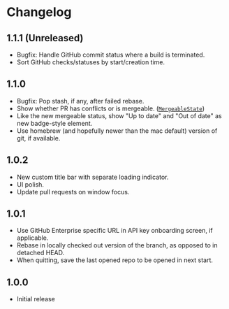 # Changelog

## 1.1.1 (Unreleased)

- Bugfix: Handle GitHub commit status where a build is terminated.
- Sort GitHub checks/statuses by start/creation time.

## 1.1.0

- Bugfix: Pop stash, if any, after failed rebase.
- Show whether PR has conflicts or is mergeable.
  ([`MergeableState`](https://docs.github.com/en/graphql/reference/enums#mergeablestate))
- Like the new mergeable status, show "Up to date" and "Out of date" as new
  badge-style element.
- Use homebrew (and hopefully newer than the mac default) version of git, if
  available.

## 1.0.2

- New custom title bar with separate loading indicator.
- UI polish.
- Update pull requests on window focus.

## 1.0.1

- Use GitHub Enterprise specific URL in API key onboarding screen, if
  applicable.
- Rebase in locally checked out version of the branch, as opposed to in detached
  HEAD.
- When quitting, save the last opened repo to be opened in next start.

## 1.0.0

- Initial release
